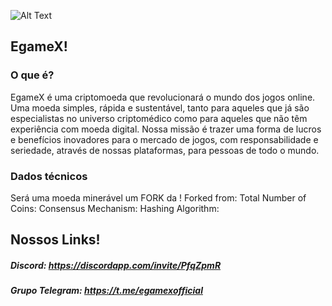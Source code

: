 ![Alt Text](https://raw.githubusercontent.com/blooddonationcoin/blooddonationcoin/master/blooddonationcoin/img/blooddonationcoin.png)

## EgameX!

### O que é?

EgameX é uma criptomoeda que revolucionará o mundo dos jogos online. Uma moeda simples, rápida e sustentável, tanto para aqueles que já são especialistas no universo criptomédico como para aqueles que não têm experiência com moeda digital. Nossa missão é trazer uma forma de lucros e benefícios inovadores para o mercado de jogos, com responsabilidade e seriedade, através de nossas plataformas, para pessoas de todo o mundo.


### Dados técnicos
Será uma moeda minerável um FORK da !
Forked from: 
Total Number of Coins:
Consensus Mechanism:
Hashing Algorithm:



## Nossos Links!

##### Discord: https://discordapp.com/invite/PfqZpmR

##### Grupo Telegram: https://t.me/egamexofficial
